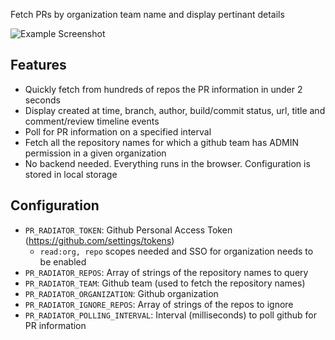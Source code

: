 Fetch PRs by organization team name and display pertinant details

![Example Screenshot](./example-screenshot.png)

## Features
* Quickly fetch from hundreds of repos the PR information in under 2 seconds
* Display created at time, branch, author, build/commit status, url, title and  comment/review timeline events
* Poll for PR information on a specified interval
* Fetch all the repository names for which a github team has ADMIN permission in a given organization
* No backend needed. Everything runs in the browser. Configuration is stored in local storage

## Configuration
* `PR_RADIATOR_TOKEN`: Github Personal Access Token (https://github.com/settings/tokens)
  * `read:org, repo` scopes needed and SSO for organization needs to be enabled
* `PR_RADIATOR_REPOS`: Array of strings of the repository names to query
* `PR_RADIATOR_TEAM`: Github team (used to fetch the repository names)
* `PR_RADIATOR_ORGANIZATION`: Github organization
* `PR_RADIATOR_IGNORE_REPOS`: Array of strings of the repos to ignore
* `PR_RADIATOR_POLLING_INTERVAL`: Interval (milliseconds) to poll github for PR information
